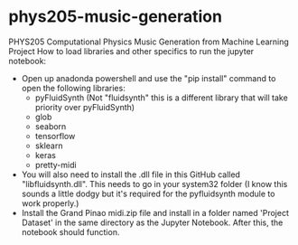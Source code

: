 # phys205-music-generation
PHYS205 Computational Physics Music Generation from Machine Learning Project
How to load libraries and other specifics to run the jupyter notebook:
- Open up anadonda powershell and use the "pip install" command to open the following libraries:
  - pyFluidSynth (Not "fluidsynth" this is a different library that will take priority over pyFluidSynth)
  - glob
  - seaborn
  - tensorflow
  - sklearn
  - keras
  - pretty-midi
- You will also need to install the .dll file in this GitHub called "libfluidsynth.dll". This needs to go in your system32 folder (I know this sounds a little dodgy but it's required for the pyfluidsynth module to work properly.)
- Install the Grand Pinao midi.zip file and install in a folder named 'Project Dataset' in the same directory as the Jupyter Notebook.
After this, the notebook should function.
